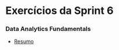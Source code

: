 #
# Exercícios da Sprint 6

###  Data Analytics Fundamentals

- [Resumo](https://github.com/catarwnalud/pbCompass/blob/master/sprint_6/exercicios/resumoAnalyticsFund.md) 

#